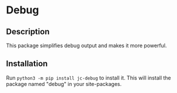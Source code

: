 # Debug

## Description
This package simplifies debug output and makes it more powerful.

## Installation
Run `python3 -m pip install jc-debug` to install it. This will install the package named "debug" in your site-packages.
